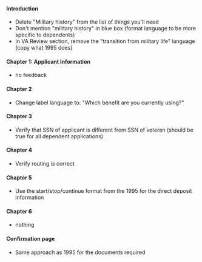 #### Introduction
- Delete "Military history" from the list of things you'll need
- Don't mention "military history" in blue box (format language to be more specific to dependents)
- In VA Review section, remove the "transition from military life" language (copy what 1995 does)

#### Chapter 1: Applicant Information
- no feedback

#### Chapter 2
- Change label language to: "Which benefit are you currently using?"

#### Chapter 3
- Verify that SSN of applicant is different from SSN of veteran (should be true for all dependent applications)

#### Chapter 4
- Verify routing is correct

#### Chapter 5
- Use the start/stop/continue format from the 1995 for the direct deposit information

#### Chapter 6
- nothing

#### Confirmation page
- Same approach as 1995 for the documents required

